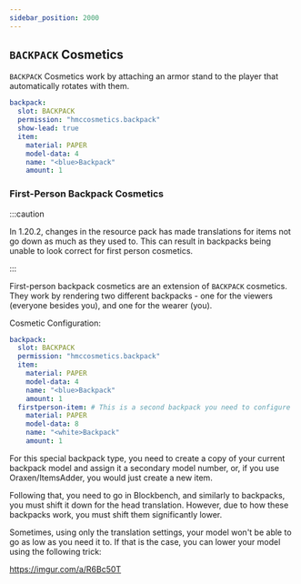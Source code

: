 ```yaml
---
sidebar_position: 2000
---
```


## `BACKPACK` Cosmetics
`BACKPACK` Cosmetics work by attaching an armor stand to the player that automatically rotates with them. 

```yaml
backpack:
  slot: BACKPACK
  permission: "hmccosmetics.backpack"
  show-lead: true
  item:
    material: PAPER
    model-data: 4
    name: "<blue>Backpack"
    amount: 1
```

### First-Person Backpack Cosmetics

:::caution

In 1.20.2, changes in the resource pack has made translations for items not go down as much as they used to. This can result in backpacks being unable to look correct for first person cosmetics. 

:::

First-person backpack cosmetics are an extension of `BACKPACK` cosmetics. They work by rendering two different backpacks - one for the viewers (everyone besides you), and one for the wearer (you).

Cosmetic Configuration:

```yaml
backpack:
  slot: BACKPACK
  permission: "hmccosmetics.backpack"
  item:
    material: PAPER
    model-data: 4
    name: "<blue>Backpack"
    amount: 1
  firstperson-item: # This is a second backpack you need to configure
    material: PAPER
    model-data: 8
    name: "<white>Backpack"
    amount: 1
```

For this special backpack type, you need to create a copy of your current backpack model and assign it a secondary model number, or, if you use Oraxen/ItemsAdder, you would just create a new item.

Following that, you need to go in Blockbench, and similarly to backpacks, you must shift it down for the head translation. However, due to how these backpacks work, you must shift them significantly lower.

Sometimes, using only the translation settings, your model won't be able to go as low as you need it to. If that is the case, you can lower your model using the following trick:

https://imgur.com/a/R6Bc50T
